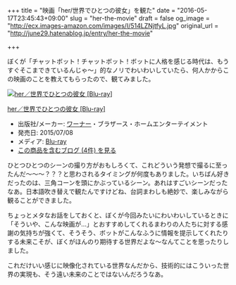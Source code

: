 +++
title = "映画「her/世界でひとつの彼女」を観た"
date = "2016-05-17T23:45:43+09:00"
slug = "her-the-movie"
draft = false
og_image = "http://ecx.images-amazon.com/images/I/514LZNjtfyL.jpg"
original_url = "http://june29.hatenablog.jp/entry/her-the-movie"

+++

<p>ぼくが「チャットボット！チャットボット！ボットに人格を感じる時代は、もうすぐそこまできているんじゃ〜」的なノリでわいわいしていたら、何人かからこの映画のことを教えてもらったので、観てみました。</p>

<p></p>
<div class="hatena-asin-detail">
<a href="http://www.amazon.co.jp/exec/obidos/ASIN/B00XXRRJ3I/cameralady-22/"><img src="http://ecx.images-amazon.com/images/I/514LZNjtfyL._SL160_.jpg" class="hatena-asin-detail-image" alt="her／世界でひとつの彼女 [Blu-ray]" title="her／世界でひとつの彼女 [Blu-ray]"></a><div class="hatena-asin-detail-info">
<p class="hatena-asin-detail-title"><a href="http://www.amazon.co.jp/exec/obidos/ASIN/B00XXRRJ3I/cameralady-22/">her／世界でひとつの彼女 [Blu-ray]</a></p>
<ul>
<li>
<span class="hatena-asin-detail-label">出版社/メーカー:</span> <a class="keyword" href="http://d.hatena.ne.jp/keyword/%A5%EF%A1%BC%A5%CA%A1%BC">ワーナー</a>・ブラザース・ホームエンターテイメント</li>
<li>
<span class="hatena-asin-detail-label">発売日:</span> 2015/07/08</li>
<li>
<span class="hatena-asin-detail-label">メディア:</span> <a class="keyword" href="http://d.hatena.ne.jp/keyword/Blu-ray">Blu-ray</a>
</li>
<li><a href="http://d.hatena.ne.jp/asin/B00XXRRJ3I/cameralady-22" target="_blank">この商品を含むブログ (4件) を見る</a></li>
</ul>
</div>
<div class="hatena-asin-detail-foot"></div>
</div>

<p>ひとつひとつのシーンの撮り方がおもしろくて、これどういう発想で撮るに至ったんだ〜〜〜？？？と思わされるタイミングが何度もありました。いちばん好きだったのは、三角コーンを頭にかぶっているシーン。あれはすごいシーンだったなあ。日本語吹き替えで観たんですけどね、台詞まわしも絶妙で、楽しみながら観ることができました。</p>

<p>ちょっとメタなお話をしておくと、ぼくが今回みたいにわいわいしているときに「そういや、こんな映画が…」とおすすめしてくれるまわりの人たちに対する感謝の気持ちが強くて、そうそう、ボットがこんなふうに情報を提示してくれたりする未来こそが、ぼくがほんのり期待する世界だよな〜なんてことを思ったりしました。</p>

<p>これだけいい感じに映像化されている世界なんだから、技術的にはこういった世界の実現も、そう遠い未来のことではないんだろうなあ。</p>